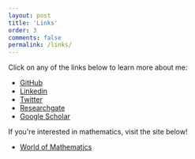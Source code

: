 ```yaml
---
layout: post
title: 'Links'
order: 3
comments: false
permalink: /links/
---
```

Click on any of the links below to learn more about me:

- [GitHub](https://github.com/DanielSchuette)
- [Linkedin](https://www.linkedin.com/in/daniel-schuette)
- [Twitter](https://twitter.com/DogtorDash)
- [Researchgate](https://www.researchgate.net/profile/Daniel_Schuette)
- [Google Scholar](https://scholar.google.de/citations?user=IKh9vokAAAAJ&hl=en)

If you're interested in mathematics, visit the site below!

- [World of Mathematics](https://philippschuette.github.io)
